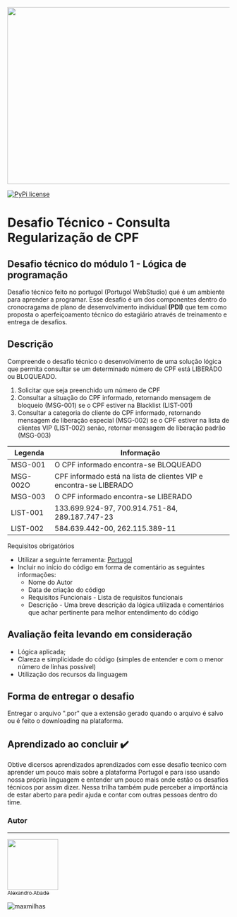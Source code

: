 <p align = "center">
  <img src="https://user-images.githubusercontent.com/5865711/146083004-206f6351-afd2-4a25-8cbf-8dbf27829082.jpeg" data-canonical-src="https://gyazo.com    /eb5c5741b6a9a16c692170a41a49c858.png" width="600" height="400" />
  
[![PyPi license](https://badgen.net/pypi/license/pip/)](https://pypi.com/project/pip/)

# Desafio Técnico - Consulta Regularização de CPF

## Desafio técnico do módulo 1 - Lógica de programação 
Desafio técnico feito no portugol (Portugol WebStudio) qué é um ambiente para aprender a programar.
Esse desafio é um dos componentes dentro do cronocragama de plano de desenvolvimento individual **(PDI)**
que tem como proposta o aperfeiçoamento técnico do estagiário através de treinamento e entrega de desafios. 

## Descrição
Compreende o desafio técnico o desenvolvimento de uma solução lógica que permita consultar se um determinado número de CPF
está LIBERADO ou BLOQUEADO.

1. Solicitar que seja preenchido um número de CPF
2. Consultar a situação do CPF informado, retornando mensagem de bloqueio (MSG-001) se o CPF estiver na Blacklist (LIST-001)
3. Consultar a categoria do cliente do CPF informado, retornando mensagem de liberação especial (MSG-002) se o CPF estiver na lista de clientes VIP (LIST-002) senão, retornar mensagem de liberação padrão (MSG-003)


Legenda | Informação
|--- |--- |
| MSG-001 | O CPF informado encontra-se BLOQUEADO |
| MSG-002O| CPF informado está na lista de clientes VIP e encontra-se LIBERADO |
| MSG-003 | O CPF informado encontra-se LIBERADO |
| LIST-001| 133.699.924-97, 700.914.751-84, 289.187.747-23 |
| LIST-002| 584.639.442-00, 262.115.389-11 |

Requisitos obrigatórios
* Utilizar a seguinte ferramenta: [Portugol](https://portugol-webstudio.cubos.io/ide)
* Incluir no início do código em forma de comentário as seguintes informações:
    * Nome do Autor
    * Data de criação do código
    * Requisitos Funcionais - Lista de requisitos funcionais
    * Descrição - Uma breve descrição da lógica utilizada e comentários que achar pertinente para melhor entendimento do código

## Avaliação feita levando em consideração
* Lógica aplicada;
* Clareza e simplicidade do código (simples de entender e com o menor número de linhas possível)
* Utilização dos recursos da linguagem
  
## Forma de entregar o desafio
Entregar o arquivo ".por" que a extensão gerado quando o arquivo é salvo ou é feito o downloading na plataforma.

## Aprendizado ao concluir :heavy_check_mark:
  Obtive dicersos aprendizados aprendizados com esse desafio tecnico com aprender um pouco mais sobre a plataforma Portugol 
  e para isso usando nossa própria linguagem e entender um pouco mais onde estão os desafios técnicos por assim dizer.
  Nessa trilha também pude perceber a importância de estar aberto para pedir ajuda e contar com outras pessoas dentro do time. 
  
### Autor
---
[<img src="https://" width=115 > <br> <sub> Alexandro Abade </sub>](https://github.com/alexandroabade)


![maxmilhas](https://user-images.githubusercontent.com/5865711/146054213-78403e76-64c4-45de-8d16-48ba53d22ec5.png)
